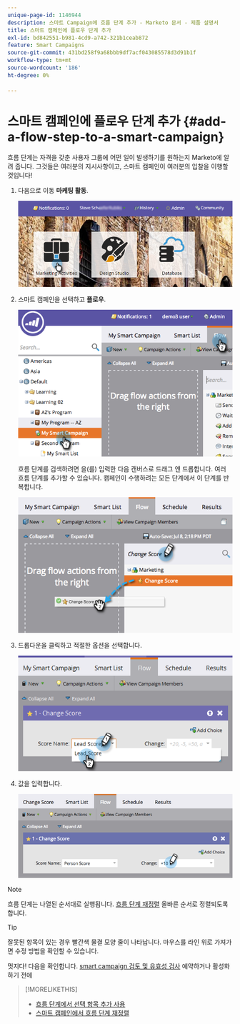 ```yaml
---
unique-page-id: 1146944
description: 스마트 Campaign에 흐름 단계 추가 - Marketo 문서 - 제품 설명서
title: 스마트 캠페인에 플로우 단계 추가
exl-id: bd842551-b981-4cd9-a742-321b1ceab872
feature: Smart Campaigns
source-git-commit: 431bd258f9a68bbb9df7acf043085578d3d91b1f
workflow-type: tm+mt
source-wordcount: '186'
ht-degree: 0%

---
```


# 스마트 캠페인에 플로우 단계 추가 {#add-a-flow-step-to-a-smart-campaign}

흐름 단계는 자격을 갖춘 사용자 그룹에 어떤 일이 발생하기를 원하는지 Marketo에 알려 줍니다. 그것들은 여러분의 지시사항이고, 스마트 캠페인이 여러분의 입찰을 이행할 것입니다!

1. 다음으로 이동 **마케팅 활동**.

   ![](assets/login-marketing-activities.png)

1. 스마트 캠페인을 선택하고 **플로우**.

   ![](assets/image2014-9-19-16-3a27-3a1.png)

   흐름 단계를 검색하려면 을(를) 입력한 다음 캔버스로 드래그 앤 드롭합니다. 여러 흐름 단계를 추가할 수 있습니다. 캠페인이 수행하려는 모든 단계에서 이 단계를 반복합니다.

   ![](assets/image2014-9-19-16-3a27-3a7.png)

1. 드롭다운을 클릭하고 적절한 옵션을 선택합니다.

   ![](assets/four-1.png)

1. 값을 입력합니다.

   ![](assets/changescorevalue-cursor.png)

>[!NOTE]
>
>흐름 단계는 나열된 순서대로 실행됩니다.  [흐름 단계 재정렬](/help/marketo/product-docs/core-marketo-concepts/smart-campaigns/flow-actions/add-a-flow-step-to-a-smart-campaign/reorder-the-flow-steps-in-a-smart-campaign.md) 올바른 순서로 정렬되도록 합니다.

>[!TIP]
>
>잘못된 항목이 있는 경우 빨간색 물결 모양 줄이 나타납니다. 마우스를 라인 위로 가져가면 수정 방법을 확인할 수 있습니다.

멋지다! 다음을 확인합니다. [smart campaign 검토 및 유효성 검사](/help/marketo/product-docs/core-marketo-concepts/smart-campaigns/creating-a-smart-campaign/smart-campaign-checklist.md) 예약하거나 활성화하기 전에

>[!MORELIKETHIS]
>
>* [흐름 단계에서 선택 항목 추가 사용](/help/marketo/product-docs/core-marketo-concepts/smart-campaigns/flow-actions/use-add-choice-in-a-flow-step.md)
>* [스마트 캠페인에서 흐름 단계 재정렬](/help/marketo/product-docs/core-marketo-concepts/smart-campaigns/flow-actions/add-a-flow-step-to-a-smart-campaign/reorder-the-flow-steps-in-a-smart-campaign.md)
